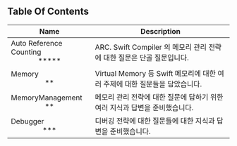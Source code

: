 ## Table Of Contents

| Name                                               | Description                                          |
|----------------------------------------------------|------------------------------------------------------|
| Auto Reference Counting<br/><center>*****</center> | ARC. Swift Compiler 의 메모리 관리 전략에 대한 질문은 단골 질문입니다.    |
| Memory<br/><center>**</center>                     | Virtual Memory 등 Swift 메모리에 대한 여러 주제에 대한 질문들을 담았습니다. |
| MemoryManagement<br/><center>**</center>           | 메모리 관리 전략에 대한 질문에 답하기 위한 여러 지식과 답변을 준비했습니다.          |
| Debugger<br/><center>***</center>                  | 디버깅 전략에 대한 질문들에 대한 지식과 답변을 준비했습니다.                   |

